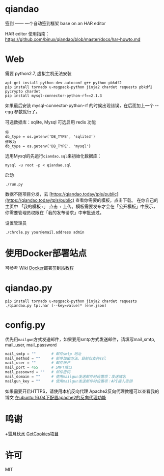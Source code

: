 qiandao
=======

签到 —— 一个自动签到框架 base on an HAR editor

HAR editor 使用指南：https://github.com/binux/qiandao/blob/master/docs/har-howto.md

Web
===

需要 python2.7, 虚拟主机无法安装

```
apt-get install python-dev autoconf g++ python-pbkdf2
pip install tornado u-msgpack-python jinja2 chardet requests pbkdf2 pycrypto chardet
pip install mysql-connector-python-rf==2.1.3
```
如果最后安装 mysql-connector-python-rf 的时候出现错误，在后面加上一个 --egg 参数就行了。


可选数据库：sqlite, Mysql
可选启用 redis 功能

```
将
db_type = os.getenv('DB_TYPE', 'sqlite3')
修改为
db_type = os.getenv('DB_TYPE', 'mysql')
```


选用Mysql的先运行`qiandao.sql`来初始化数据库：
```
mysql -u root -p < qiandao.sql
```

启动

```
./run.py
```

数据不随项目分发，去 [https://qiandao.today/tpls/public](https://qiandao.today/tpls/public) 查看你需要的模板，点击下载。
在你自己的主页中 「我的模板+」 点击 + 上传。模板需要发布才会在「公开模板」中展示，你需要管理员权限在「我的发布请求」中审批通过。


设置管理员

```
./chrole.py your@email.address admin
```

使用Docker部署站点
==========

可参考 Wiki [Docker部署签到站教程](https://github.com/binux/qiandao/wiki/Docker%E9%83%A8%E7%BD%B2%E7%AD%BE%E5%88%B0%E7%AB%99%E6%95%99%E7%A8%8B)

qiandao.py
==========

```
pip install tornado u-msgpack-python jinja2 chardet requests
./qiandao.py tpl.har [--key=value]* [env.json]
```

config.py
=========
优先用`mailgun`方式发送邮件，如果要用smtp方式发送邮件，请填写mail_smtp, mail_user, mail_password
```python
mail_smtp = ""       # 邮件smtp 地址
mail_method = ""     # 邮件加密方法，目前仅支持ssl
mail_user = ""       # 邮件账户
mail_port = 465      # SMPT端口
mail_passowrd = ""   # 邮件密码
mail_domain = ""     # 使用mailgun发送邮件时设置项：发送域名
mailgun_key = ""     # 使用mailgun发送邮件时设置项：API接入密钥
```

如果需要开启HTTPS，请使用本机反向代理
Apache2反向代理教程可以查看我的博文 [在ubuntu 16.04下配置apache2的反向代理功能](https://www.elfive.cn/how-to-setup-apache2-proxy-function/) 

鸣谢
====

+[雪月秋水](https://plus.google.com/u/0/+%E9%9B%AA%E6%9C%88%E7%A7%8B%E6%B0%B4%E9%85%B1) [GetCookies项目](https://github.com/acgotaku/GetCookies)

许可
====

MIT
